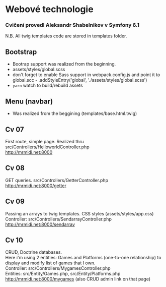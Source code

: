 # Webové technologie
### Cvičení provedl Aleksandr Shabelnikov v Symfony 6.1

N.B. All twig templates code are stored in templates folder.  

## Bootstrap
* Bootrap support was realized from the beginning.
* assets/styles/global.scss 
* don't forget to enable Sass support in webpack.config.js and point it to global.scc - .addStyleEntry('global', './assets/styles/global.scss')
* `yarn` watch to build/rebuild assets

## Menu (navbar)
* Was realized from the beggining (templates/base.html.twig)

## Cv 07
First route, simple page. Realized thru src/Controllers/HelloworldController.php  
http://mrmidi.net:8000

## Cv 08
GET queries. src/Controllers/GetterController.php  
http://mrmidi.net:8000/getter

## Cv 09
Passing an arrays to twig templates. CSS styles (assets/styles/app.css)  
Controller: src/Controllers/SendarrayController.php  
http://mrmidi.net:8000/sendarray

## Cv 10
CRUD, Doctrine databases.  
Here i'm using 2 entities: Games and Platforms (one-to-one relationship) to display and modify list of games that I own.  
Controller: src/Controllers/MygamesController.php  
Entities: src/Entity/Games.php, src/Entity/Platforms.php  
http://mrmidi.net:8000/mygames (also CRUD admin link on that page)
